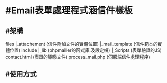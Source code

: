 #Email表單處理程式涵信件樣板
=========

#架構
------
files
|_attachement 		(信件附加文件的實體位置)
|_mail_template 	(信件範本的實體位置)
include
|_lib				(phpmailler的函式庫,及設定檔)
|_Scripts			(表單驗證的JS)
contact.html 		(表單的靜態文件)
process_mail.php 	(伺服端信件處理程序)


#使用方式
------


